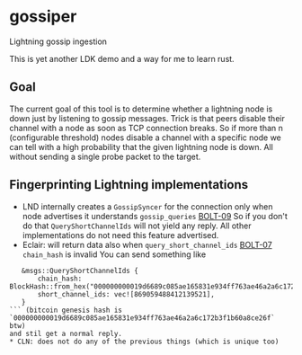 # gossiper
Lightning gossip ingestion

This is yet another LDK demo and a way for me to learn rust.

## Goal

The current goal of this tool is to determine whether a lightning node is down just by listening to gossip messages. Trick is that peers disable their channel with a node as soon as TCP connection breaks. So if more than n (configurable threshold) nodes disable a channel with a specific node we can tell with a high probability that the given lightning node is down. All without sending a single probe packet to the target.

## Fingerprinting Lightning implementations

* LND internally creates a `GossipSyncer` for the connection only when node advertises it understands `gossip_queries` [BOLT-09](https://github.com/lightning/bolts/blob/master/09-features.md)
  So if you don't do that `QueryShortChannelIds` will not yield any reply. All other implementations do not need this feature advertised.
* Eclair: will return data also when `query_short_channel_ids` [BOLT-07](https://github.com/lightning/bolts/blob/master/07-routing-gossip.md) `chain_hash` is invalid
You can send something like
 ```
    &msgs::QueryShortChannelIds {
        chain_hash: BlockHash::from_hex("000000000019d6689c085ae165831e934ff763ae46a2a6c172b3f1b60a8ce27f"),
        short_channel_ids: vec![869059488412139521],
    }
``` (bitcoin genesis hash is `000000000019d6689c085ae165831e934ff763ae46a2a6c172b3f1b60a8ce26f` btw)
and stil get a normal reply.
* CLN: does not do any of the previous things (which is unique too)